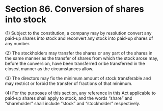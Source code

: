 # Section 86. Conversion of shares into stock

\(1\) Subject to the constitution, a company may by resolution convert any paid-up shares into stock and reconvert any stock into paid-up shares of any number.

\(2\) The stockholders may transfer the shares or any part of the shares in the same manner as the transfer of shares from which the stock arose may, before the conversion, have been transferred or be transferred in the closest manner as the circumstances allow.

\(3\) The directors may fix the minimum amount of stock transferable and may restrict or forbid the transfer of fractions of that minimum.

\(4\) For the purposes of this section, any reference in this Act applicable to paid-up shares shall apply to stock, and the words “share” and “shareholder” shall include “stock” and “stockholder” respectively.

